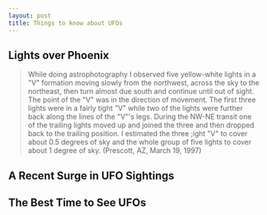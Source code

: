 ```yaml
---
layout: post
title: Things to know about UFOs
---
```


## Lights over Phoenix

  > While doing astrophotography I observed five yellow-white lights in a "V" formation moving slowly from the northwest, across the sky to the northeast, then turn almost due south and continue until out of sight. The point of the "V" was in the direction of movement. The first three lights were in a fairly tight "V" while two of the lights were further back along the lines of the "V"'s legs. During the NW-NE transit one of the trailing lights moved up and joined the three and then dropped back to the trailing position. I estimated the three ;ight "V" to cover about 0.5 degrees of sky and the whole group of five lights to cover about 1 degree of sky. (Prescott, AZ, March 19, 1997)


## A Recent Surge in UFO Sightings


## The Best Time to See UFOs